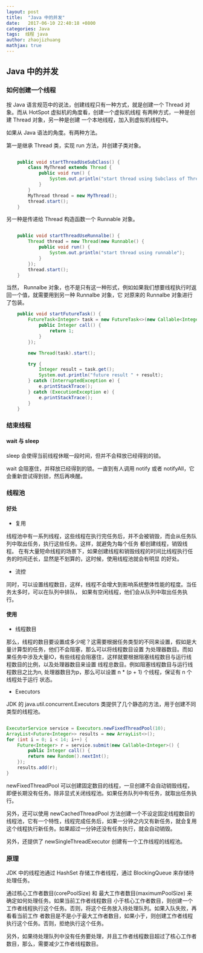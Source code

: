 ```yaml
---
layout: post
title:  "Java 中的并发"
date:   2017-06-10 22:40:18 +0800
categories: Java
tags:  线程 java
author: zhaojizhuang
mathjax: true
---
```



## Java 中的并发
### 如何创建一个线程

按 Java 语言规范中的说法，创建线程只有一种方式，就是创建一个 Thread 对象。而从 HotSpot 虚拟机的角度看，创建一个虚拟机线程 有两种方式，一种是创建 Thread 对象，另一种是创建 一个本地线程，加入到虚拟机线程中。

如果从 Java 语法的角度。有两种方法。

第一是继承 Thread 类，实现 run 方法，并创建子类对象。

```java

    public void startThreadUseSubClass() {
        class MyThread extends Thread {
            public void run() {
                System.out.println("start thread using Subclass of Thread");
            }
        }
        MyThread thread = new MyThread();
        thread.start();
    }
```

另一种是传递给 Thread 构造函数一个 Runnable 对象。

```java

    public void startThreadUseRunnalbe() {
        Thread thread = new Thread(new Runnable() {
            public void run() {
                System.out.println("start thread using runnable");
            }
        });
        thread.start();
    }
```

当然， Runnalbe 对象，也不是只有这一种形式，例如如果我们想要线程执行时返回一个值，就需要用到另一种 Runnalbe 对象，它 对原来的 Runnalbe 对象进行了包装。

```java
    public void startFutureTask() {
        FutureTask<Integer> task = new FutureTask<>(new Callable<Integer>() {
            public Integer call() {
                return 1;
            }
        });

        new Thread(task).start();

        try {
            Integer result = task.get();
            System.out.println("future result " + result);
        } catch (InterruptedException e) {
            e.printStackTrace();
        } catch (ExecutionException e) {
            e.printStackTrace();
        }
    }
 ```

### 结束线程

#### wait 与 sleep

sleep 会使得当前线程休眠一段时间，但并不会释放已经得到的锁。

wait 会阻塞住，并释放已经得到的锁。一直到有人调用 notify 或者 notifyAll，它会重新尝试得到锁，然后再唤醒。

### 线程池

#### 好处

- 复用


线程池中有一系列线程，这些线程在执行完任务后，并不会被销毁，而会从任务队列中取出任务，执行这些任务。这样，就避免为每个任务 都创建线程，销毁线程。 在有大量短命线程的场景下，如果创建线程和销毁线程的时间比线程执行任务的时间还长，显然是不划算的，这时候，使用线程池就会有明显 的好处。

- 流控


同时，可以设置线程数目，这样，线程不会增大到影响系统整体性能的程度。当任务太多时，可以在队列中排队， 如果有空闲线程，他们会从队列中取出任务执行。

#### 使用

- 线程数目


那么，线程的数目要设置成多少呢？这需要根据任务类型的不同来设置，假如是大量计算型的任务，他们不会阻塞，那么可以将线程数目设置 为处理器数目。而如果任务中涉及大量IO，有些线程会阻塞住，这样就要根据阻塞线程数目与运行线程数目的比例，以及处理器数目来设置 线程总数目。例如阻塞线程数目与运行线程数目之比为n, 处理器数目为p，那么可以设置 n * (p + 1) 个线程，保证有 n 个线程处于运行 状态。

- Executors


JDK 的 java.util.concurrent.Executors 类提供了几个静态的方法，用于创建不同类型的线程池。

```java

ExecutorService service = Executors.newFixedThreadPool(10);
ArrayList<Future<Integer>> results = new ArrayList<>();
for (int i = 0; i < 14; i++) {
    Future<Integer> r = service.submit(new Callable<Integer>() {
        public Integer call() {
        return new Random().nextInt();
    });
    results.add(r);
}

```
newFixedThreadPool 可以创建固定数目的线程，一旦创建不会自动销毁线程，即便长期没有任务。除非显式关闭线程池。如果任务队列中有任务，就取出任务执行。

另外，还可以使用 newCachedThreadPool 方法创建一个不设定固定线程数目的线程池，它有一个特性，线程完成任务后，如果一分钟之内又有新任务，就会复用这个线程执行新任务。如果超过一分钟还没有任务执行，就会自动销毁。

另外，还提供了 newSingleThreadExecutor 创建有一个工作线程的线程池。

### 原理
JDK 中的线程池通过 HashSet 存储工作者线程，通过 BlockingQueue 来存储待处理任务。

通过核心工作者数目(corePoolSize) 和 最大工作者数目(maximumPoolSize) 来确定如何处理任务。如果当前工作者线程数目 小于核心工作者数目，则创建一个工作者线程执行这个任务。否则，将这个任务放入待处理队列。如果入队失败，再看看当前工作 者数目是不是小于最大工作者数目，如果小于，则创建工作者线程执行这个任务。否则，拒绝执行这个任务。

另外，如果待处理队列中没有任务要处理，并且工作者线程数目超过了核心工作者数目，那么，需要减少工作者线程数目。
